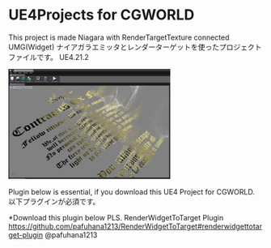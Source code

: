 # UE4Projects for CGWORLD
This project is made Niagara with RenderTargetTexture connected UMG(Widget) 
ナイアガラエミッタとレンダーターゲットを使ったプロジェクトファイルです。
UE4.21.2

<img src="https://github.com/Aquariaue4/Textures/blob/master/00_Morph.jpg" width="320px">

Plugin below is essential, if you download this UE4 Project for CGWORLD.
以下プラグインが必須です。

*Download this plugin below PLS.
RenderWidgetToTarget Plugin
https://github.com/pafuhana1213/RenderWidgetToTarget#renderwidgettotarget-plugin
@pafuhana1213
